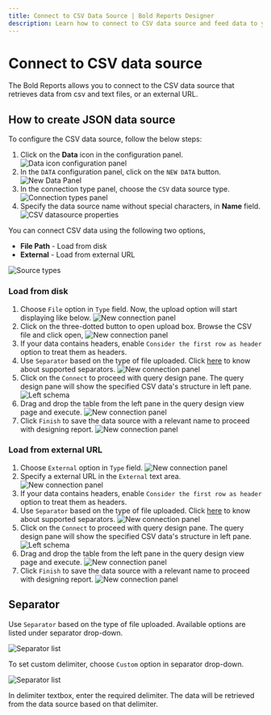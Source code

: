 ```yaml
---
title: Connect to CSV Data Source | Bold Reports Designer
description: Learn how to connect to CSV data source and feed data to your RDL reports using Bold Reports Designer. The data source can be loaded from local disk and external URL file.
---
```


# Connect to CSV data source

The Bold Reports allows you to connect to the CSV data source that retrieves data from csv and text files, or an external URL.

## How to create JSON data source

To configure the CSV data source, follow the below steps:

1. Click on the **Data** icon in the configuration panel.
   ![Data icon configuration panel](/static/assets/on-premise/images/report-designer/manage-data/data-connectors/data-configuration-panel.png)
2. In the `DATA` configuration panel, click on the `NEW DATA` button.
   ![New Data Panel](/static/assets/on-premise/images/report-designer/manage-data/data-connectors/new-data-button.png)
3. In the connection type panel, choose the `CSV` data source type.
   ![Connection types panel](/static/assets/on-premise/images/report-designer/manage-data/csv-data-source/connection-types.png)
4. Specify the data source name without special characters, in **Name** field.
   ![CSV datasource properties](/static/assets/on-premise/images/report-designer/manage-data/csv-data-source/initial-panel.png)

You can connect CSV data using the following two options,

* **File Path** - Load from disk
* **External** - Load from external URL

![Source types](/static/assets/on-premise/images/report-designer/manage-data/csv-data-source/types.png)

### Load from disk

1. Choose `File` option in `Type` field. Now, the upload option will start displaying like below.
![New connection panel](/static/assets/on-premise/images/report-designer/manage-data/csv-data-source/file-upload-option.png)
2. Click on the three-dotted button to open upload box. Browse the CSV file and click open,
![New connection panel](/static/assets/on-premise/images/report-designer/manage-data/csv-data-source/browse-file.png)
3. If your data contains headers, enable `Consider the first row as header` option to treat them as headers.
4. Use `Separator` based on the type of file uploaded. Click [here](./../../../manage-data/data-connectors/csv-data-source/#separator) to know about supported separators.
![New connection panel](/static/assets/on-premise/images/report-designer/manage-data/csv-data-source/separators.png)
5. Click on the `Connect` to proceed with query design pane. The query design pane will show the specified CSV data's structure in left pane.
![Left schema](/static/assets/on-premise/images/report-designer/manage-data/csv-data-source/csv-file-left-schema.png)
6. Drag and drop the table from the left pane in the query design view page and execute.
![New connection panel](/static/assets/on-premise/images/report-designer/manage-data/csv-data-source/execute-schema-file.png)
7. Click `Finish` to save the data source with a relevant name to proceed with designing report.
![New connection panel](/static/assets/on-premise/images/report-designer/manage-data/csv-data-source/file-data-list.png)

### Load from external URL

1. Choose `External` option in `Type` field.
![New connection panel](/static/assets/on-premise/images/report-designer/manage-data/csv-data-source/external-type.png)
2. Specify a external URL in the `External` text area.
![New connection panel](/static/assets/on-premise/images/report-designer/manage-data/csv-data-source/specify-web-service.png)
3. If your data contains headers, enable `Consider the first row as header` option to treat them as headers.
4. Use `Separator` based on the type of file uploaded. Click [here](./../../../manage-data/data-connectors/csv-data-source/#separator) to know about supported separators.
![New connection panel](/static/assets/on-premise/images/report-designer/manage-data/csv-data-source/separators.png)
5. Click on the `Connect` to proceed with query design pane. The query design pane will show the specified CSV data's structure in left pane.
![Left schema](/static/assets/on-premise/images/report-designer/manage-data/csv-data-source/csv-file-left-schema.png)
6. Drag and drop the table from the left pane in the query design view page and execute.
![New connection panel](/static/assets/on-premise/images/report-designer/manage-data/csv-data-source/execute-schema-file.png)
7. Click `Finish` to save the data source with a relevant name to proceed with designing report.
![New connection panel](/static/assets/on-premise/images/report-designer/manage-data/csv-data-source/file-data-list.png)

## Separator

Use `Separator` based on the type of file uploaded. Available options are listed under separator drop-down.

![Separator list](/static/assets/on-premise/images/report-designer/manage-data/csv-data-source/separators.png)

To set custom delimiter, choose  `Custom` option in separator drop-down.

![Separator list](/static/assets/on-premise/images/report-designer/manage-data/csv-data-source/custom-separator.png)

In delimiter textbox, enter the required delimiter. The data will be retrieved from the data source based on that delimiter.